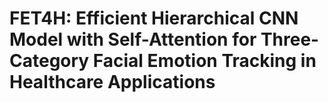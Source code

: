 # FET4H: Efficient Hierarchical CNN Model with Self-Attention for Three-Category Facial Emotion Tracking in Healthcare Applications



